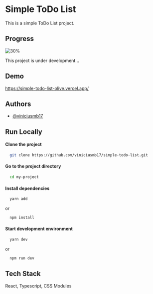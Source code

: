 
# Simple ToDo List

This is a simple ToDo List project.


## Progress
![30%](https://progress-bar.dev/30?title=Simple-ToDo-List)

This project is under development...

## Demo

https://simple-todo-list-olive.vercel.app/


## Authors

- [@viniciusmb17](https://www.github.com/viniciusmb17)


## Run Locally

#### Clone the project

```bash
  git clone https://github.com/viniciusmb17/simple-todo-list.git
```

#### Go to the project directory

```bash
  cd my-project
```

#### Install dependencies

```bash
  yarn add
```
or
```bash
  npm install
```

#### Start development environment

```bash
  yarn dev
```
or
```bash
  npm run dev
```


## Tech Stack

React, Typescript, CSS Modules


